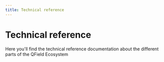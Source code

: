```yaml
---
title: Technical reference
---
```


# Technical reference

Here you'll find the technical reference documentation about the
different parts of the QField Ecosystem
